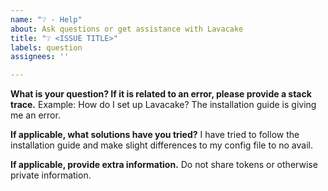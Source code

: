 ```yaml
---
name: "❔ - Help"
about: Ask questions or get assistance with Lavacake
title: "❔ <ISSUE TITLE>"
labels: question
assignees: ''

---
```


**What is your question? If it is related to an error, please provide a stack trace.**
Example: How do I set up Lavacake? The installation guide is giving me an error. <insert stacktrace>

**If applicable, what solutions have you tried?**
I have tried to follow the installation guide and make slight differences to my config file to no avail. 

**If applicable, provide extra information.**
Do not share tokens or otherwise private information.
